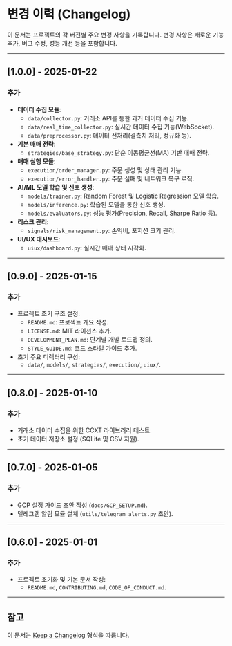 # 변경 이력 (Changelog)

이 문서는 프로젝트의 각 버전별 주요 변경 사항을 기록합니다. 변경 사항은 새로운 기능 추가, 버그 수정, 성능 개선 등을 포함합니다.

---

## [1.0.0] - 2025-01-22
### 추가
- **데이터 수집 모듈**:
  - `data/collector.py`: 거래소 API를 통한 과거 데이터 수집 기능.
  - `data/real_time_collector.py`: 실시간 데이터 수집 기능(WebSocket).
  - `data/preprocessor.py`: 데이터 전처리(결측치 처리, 정규화 등).
- **기본 매매 전략**:
  - `strategies/base_strategy.py`: 단순 이동평균선(MA) 기반 매매 전략.
- **매매 실행 모듈**:
  - `execution/order_manager.py`: 주문 생성 및 상태 관리 기능.
  - `execution/error_handler.py`: 주문 실패 및 네트워크 복구 로직.
- **AI/ML 모델 학습 및 신호 생성**:
  - `models/trainer.py`: Random Forest 및 Logistic Regression 모델 학습.
  - `models/inference.py`: 학습된 모델을 통한 신호 생성.
  - `models/evaluators.py`: 성능 평가(Precision, Recall, Sharpe Ratio 등).
- **리스크 관리**:
  - `signals/risk_management.py`: 손익비, 포지션 크기 관리.
- **UI/UX 대시보드**:
  - `uiux/dashboard.py`: 실시간 매매 상태 시각화.

---

## [0.9.0] - 2025-01-15
### 추가
- 프로젝트 초기 구조 설정:
  - `README.md`: 프로젝트 개요 작성.
  - `LICENSE.md`: MIT 라이선스 추가.
  - `DEVELOPMENT_PLAN.md`: 단계별 개발 로드맵 정의.
  - `STYLE_GUIDE.md`: 코드 스타일 가이드 추가.
- 초기 주요 디렉터리 구성:
  - `data/`, `models/`, `strategies/`, `execution/`, `uiux/`.

---

## [0.8.0] - 2025-01-10
### 추가
- 거래소 데이터 수집을 위한 CCXT 라이브러리 테스트.
- 초기 데이터 저장소 설정 (SQLite 및 CSV 지원).

---

## [0.7.0] - 2025-01-05
### 추가
- GCP 설정 가이드 초안 작성 (`docs/GCP_SETUP.md`).
- 텔레그램 알림 모듈 설계 (`utils/telegram_alerts.py` 초안).

---

## [0.6.0] - 2025-01-01
### 추가
- 프로젝트 초기화 및 기본 문서 작성:
  - `README.md`, `CONTRIBUTING.md`, `CODE_OF_CONDUCT.md`.

---

## 참고
이 문서는 [Keep a Changelog](https://keepachangelog.com/en/1.0.0/) 형식을 따릅니다.
